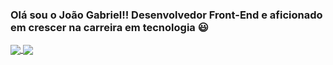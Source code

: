 ### Olá sou o João Gabriel!! Desenvolvedor Front-End e aficionado em crescer na carreira em tecnologia 😃


<a href="https://github.com/jgmouradev/github-readme-stats">
  <img align="center" src="https://github-readme-stats.vercel.app/api?username=jgmouradev&show_icons=true&theme=" />
</a>
<a href="https://github.com/jgmouradev/convoychat">
  <img align="center" src="https://github-readme-stats.vercel.app/api/top-langs/?username=jgmouradev&layout=compact" />
</a>
